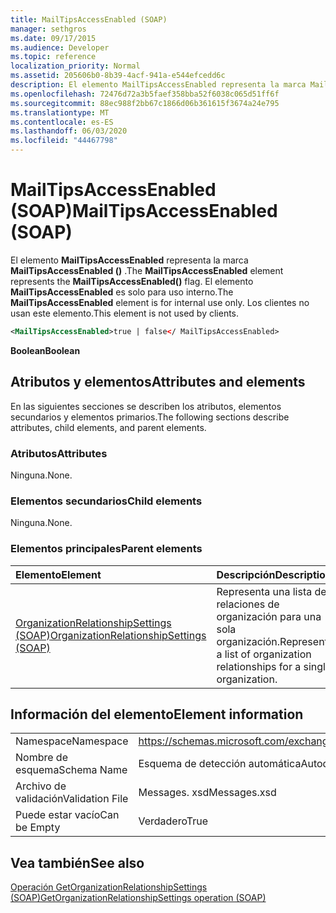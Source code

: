 ```yaml
---
title: MailTipsAccessEnabled (SOAP)
manager: sethgros
ms.date: 09/17/2015
ms.audience: Developer
ms.topic: reference
localization_priority: Normal
ms.assetid: 205606b0-8b39-4acf-941a-e544efcedd6c
description: El elemento MailTipsAccessEnabled representa la marca MailTipsAccessEnabled (). El elemento MailTipsAccessEnabled es solo para uso interno. Los clientes no usan este elemento.
ms.openlocfilehash: 72476d72a3b5faef358bba52f6038c065d51ff6f
ms.sourcegitcommit: 88ec988f2bb67c1866d06b361615f3674a24e795
ms.translationtype: MT
ms.contentlocale: es-ES
ms.lasthandoff: 06/03/2020
ms.locfileid: "44467798"
---
```

# <a name="mailtipsaccessenabled-soap"></a><span data-ttu-id="fc2b9-105">MailTipsAccessEnabled (SOAP)</span><span class="sxs-lookup"><span data-stu-id="fc2b9-105">MailTipsAccessEnabled (SOAP)</span></span>

<span data-ttu-id="fc2b9-106">El elemento **MailTipsAccessEnabled** representa la marca **MailTipsAccessEnabled ()** .</span><span class="sxs-lookup"><span data-stu-id="fc2b9-106">The **MailTipsAccessEnabled** element represents the **MailTipsAccessEnabled()** flag.</span></span> <span data-ttu-id="fc2b9-107">El elemento **MailTipsAccessEnabled** es solo para uso interno.</span><span class="sxs-lookup"><span data-stu-id="fc2b9-107">The **MailTipsAccessEnabled** element is for internal use only.</span></span> <span data-ttu-id="fc2b9-108">Los clientes no usan este elemento.</span><span class="sxs-lookup"><span data-stu-id="fc2b9-108">This element is not used by clients.</span></span> 
  
```XML
<MailTipsAccessEnabled>true | false</ MailTipsAccessEnabled>
```

 <span data-ttu-id="fc2b9-109">**Boolean**</span><span class="sxs-lookup"><span data-stu-id="fc2b9-109">**Boolean**</span></span>
## <a name="attributes-and-elements"></a><span data-ttu-id="fc2b9-110">Atributos y elementos</span><span class="sxs-lookup"><span data-stu-id="fc2b9-110">Attributes and elements</span></span>

<span data-ttu-id="fc2b9-111">En las siguientes secciones se describen los atributos, elementos secundarios y elementos primarios.</span><span class="sxs-lookup"><span data-stu-id="fc2b9-111">The following sections describe attributes, child elements, and parent elements.</span></span>
  
### <a name="attributes"></a><span data-ttu-id="fc2b9-112">Atributos</span><span class="sxs-lookup"><span data-stu-id="fc2b9-112">Attributes</span></span>

<span data-ttu-id="fc2b9-113">Ninguna.</span><span class="sxs-lookup"><span data-stu-id="fc2b9-113">None.</span></span>
  
### <a name="child-elements"></a><span data-ttu-id="fc2b9-114">Elementos secundarios</span><span class="sxs-lookup"><span data-stu-id="fc2b9-114">Child elements</span></span>

<span data-ttu-id="fc2b9-115">Ninguna.</span><span class="sxs-lookup"><span data-stu-id="fc2b9-115">None.</span></span>
  
### <a name="parent-elements"></a><span data-ttu-id="fc2b9-116">Elementos principales</span><span class="sxs-lookup"><span data-stu-id="fc2b9-116">Parent elements</span></span>

|<span data-ttu-id="fc2b9-117">**Elemento**</span><span class="sxs-lookup"><span data-stu-id="fc2b9-117">**Element**</span></span>|<span data-ttu-id="fc2b9-118">**Descripción**</span><span class="sxs-lookup"><span data-stu-id="fc2b9-118">**Description**</span></span>|
|:-----|:-----|
|[<span data-ttu-id="fc2b9-119">OrganizationRelationshipSettings (SOAP)</span><span class="sxs-lookup"><span data-stu-id="fc2b9-119">OrganizationRelationshipSettings (SOAP)</span></span>](organizationrelationshipsettings-soap.md) <br/> |<span data-ttu-id="fc2b9-120">Representa una lista de relaciones de organización para una sola organización.</span><span class="sxs-lookup"><span data-stu-id="fc2b9-120">Represents a list of organization relationships for a single organization.</span></span>  <br/> |
   
## <a name="element-information"></a><span data-ttu-id="fc2b9-121">Información del elemento</span><span class="sxs-lookup"><span data-stu-id="fc2b9-121">Element information</span></span>

|||
|:-----|:-----|
|<span data-ttu-id="fc2b9-122">Namespace</span><span class="sxs-lookup"><span data-stu-id="fc2b9-122">Namespace</span></span>  <br/> |https://schemas.microsoft.com/exchange/2010/Autodiscover  <br/> |
|<span data-ttu-id="fc2b9-123">Nombre de esquema</span><span class="sxs-lookup"><span data-stu-id="fc2b9-123">Schema Name</span></span>  <br/> |<span data-ttu-id="fc2b9-124">Esquema de detección automática</span><span class="sxs-lookup"><span data-stu-id="fc2b9-124">Autodiscover schema</span></span>  <br/> |
|<span data-ttu-id="fc2b9-125">Archivo de validación</span><span class="sxs-lookup"><span data-stu-id="fc2b9-125">Validation File</span></span>  <br/> |<span data-ttu-id="fc2b9-126">Messages. xsd</span><span class="sxs-lookup"><span data-stu-id="fc2b9-126">Messages.xsd</span></span>  <br/> |
|<span data-ttu-id="fc2b9-127">Puede estar vacío</span><span class="sxs-lookup"><span data-stu-id="fc2b9-127">Can be Empty</span></span>  <br/> |<span data-ttu-id="fc2b9-128">Verdadero</span><span class="sxs-lookup"><span data-stu-id="fc2b9-128">True</span></span>  <br/> |
   
## <a name="see-also"></a><span data-ttu-id="fc2b9-129">Vea también</span><span class="sxs-lookup"><span data-stu-id="fc2b9-129">See also</span></span>



[<span data-ttu-id="fc2b9-130">Operación GetOrganizationRelationshipSettings (SOAP)</span><span class="sxs-lookup"><span data-stu-id="fc2b9-130">GetOrganizationRelationshipSettings operation (SOAP)</span></span>](getorganizationrelationshipsettings-operation-soap.md)

